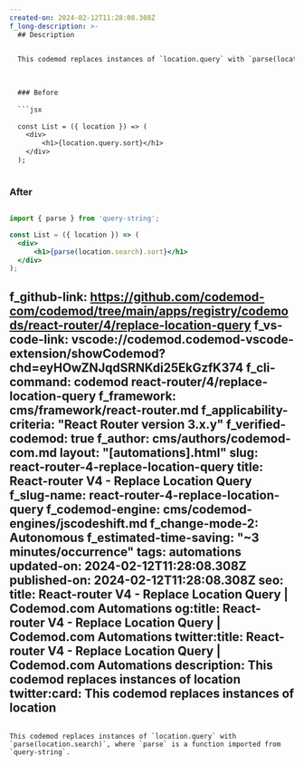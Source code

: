 ```yaml
---
created-on: 2024-02-12T11:28:08.308Z
f_long-description: >-
  ## Description
  

  This codemod replaces instances of `location.query` with `parse(location.search)`, where `parse` is a function imported from `query-string`.
  

  
  ### Before
  
  ```jsx
  
  const List = ({ location }) => (
  	<div>
  		<h1>{location.query.sort}</h1>
  	</div>
  );
  
  ```
  
  ### After
  
  ```jsx
  
  import { parse } from 'query-string';
  
  const List = ({ location }) => (
  	<div>
  		<h1>{parse(location.search).sort}</h1>
  	</div>
  );
  
  ```
f_github-link: https://github.com/codemod-com/codemod/tree/main/apps/registry/codemods/react-router/4/replace-location-query
f_vs-code-link: vscode://codemod.codemod-vscode-extension/showCodemod?chd=eyHOwZNJqdSRNKdi25EkGzfK374
f_cli-command: codemod react-router/4/replace-location-query
f_framework: cms/framework/react-router.md
f_applicability-criteria: "React Router version 3.x.y"
f_verified-codemod: true
f_author: cms/authors/codemod-com.md
layout: "[automations].html"
slug: react-router-4-replace-location-query
title: React-router V4 - Replace Location Query
f_slug-name: react-router-4-replace-location-query
f_codemod-engine: cms/codemod-engines/jscodeshift.md
f_change-mode-2: Autonomous
f_estimated-time-saving: "~3 minutes/occurrence"
tags: automations
updated-on: 2024-02-12T11:28:08.308Z
published-on: 2024-02-12T11:28:08.308Z
seo:
  title: React-router V4 - Replace Location Query | Codemod.com Automations
  og:title: React-router V4 - Replace Location Query | Codemod.com Automations
  twitter:title: React-router V4 - Replace Location Query | Codemod.com Automations
  description: This codemod replaces instances of location
  twitter:card: This codemod replaces instances of location
---
```

This codemod replaces instances of `location.query` with `parse(location.search)`, where `parse` is a function imported from `query-string`.